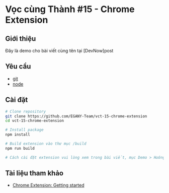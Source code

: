 # Vọc cùng Thành #15 - Chrome Extension

## Giới thiệu

Đây là demo cho bài viết cùng tên tại [DevNow]post

## Yêu cầu

- [git][git]
- [node][node]

## Cài đặt

```bash
# Clone repository
git clone https://github.com/EGANY-Team/vct-15-chrome-extension
cd vct-15-chrome-extension

# Install package
npm install

# Build extension vào thư mục /build
npm run build

# Cách cài đặt extension vui lòng xem trong bài viết, mục Demo > Hướng dẫn cài đặt
```

## Tài liệu tham khảo

- [Chrome Extension: Getting started][ce]

[ce]: https://developer.chrome.com/extensions/getstarted
[git]: https://git-scm.com
[node]: https://nodejs.org
[post]: https://devnow.vn/?p=3305
